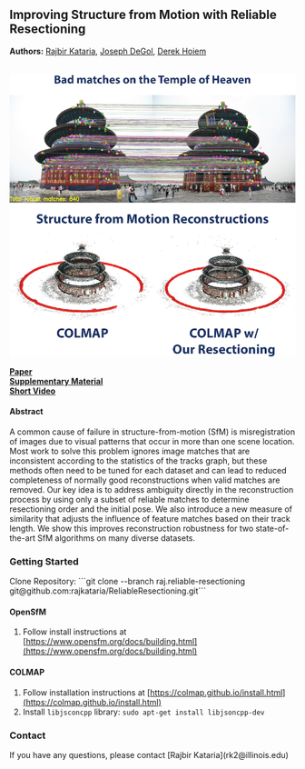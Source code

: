 
<h2>Improving Structure from Motion with Reliable Resectioning</h2>

<b>Authors:</b> [Rajbir Kataria](https://rajbirkataria.com/), [Joseph DeGol](http://www.josephdegol.com/), [Derek Hoiem](http://dhoiem.cs.illinois.edu/) <br/><br/>

![](Improving%20Structure%20from%20Motion%20with%20Reliable%20Resectioning%20-%20Main%20Result.png?raw=true)

[<b>Paper</b>](https://github.com/rajkataria/ReliableResectioning/blob/raj.reliable-resectioning/Improving%20Structure%20from%20Motion%20with%20Reliable%20Resectioning.pdf) <br/>
[<b>Supplementary Material</b>](https://github.com/rajkataria/ReliableResectioning/blob/raj.reliable-resectioning/Improving%20Structure%20from%20Motion%20with%20Reliable%20Resectioning%20-%20Supplementary%20Material.pdf) <br/>
[<b>Short Video</b>](https://www.youtube.com/watch?v=xQcfrIVomIc)
<br/>

<h4>Abstract</h4>
A common cause of failure in structure-from-motion (SfM) is misregistration of images due to visual patterns that occur in more than one scene location. Most work to solve this problem ignores image matches that are inconsistent according to the statistics of the tracks graph, but these methods often need to be tuned for each dataset and can lead to reduced completeness of normally good reconstructions when valid matches are removed. Our key idea is to address ambiguity directly in the reconstruction process by using only a subset of reliable matches to determine resectioning order and the initial pose. We also introduce a new measure of similarity that adjusts the influence of feature matches based on their track length. We show this improves reconstruction robustness for two state-of-the-art SfM algorithms on many diverse datasets.

<h3>Getting Started</h3>
Clone Repository: ```git clone --branch raj.reliable-resectioning git@github.com:rajkataria/ReliableResectioning.git```

<h4>OpenSfM</h4>

1.  Follow install instructions at [https://www.opensfm.org/docs/building.html](https://www.opensfm.org/docs/building.html)


<h4>COLMAP</h4>

1.  Follow installation instructions at [https://colmap.github.io/install.html](https://colmap.github.io/install.html)
2.  Install `libjsconcpp` library: ```sudo apt-get install libjsoncpp-dev```


<h3>Contact</h3>
If you have any questions, please contact [Rajbir Kataria](rk2@illinois.edu)